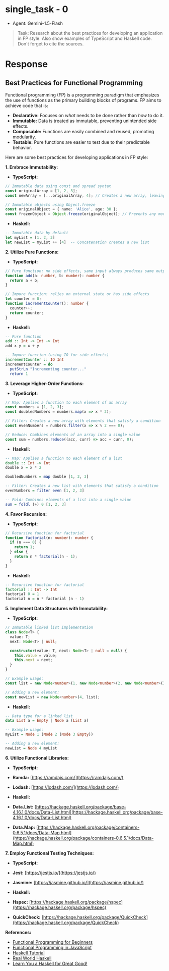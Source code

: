 
# single_task - 0

- Agent: Gemini-1.5-Flash

> Task: Research about the best practices for developing an application in FP style. Also show examples of TypeScript and Haskell code. Don't forget to cite the sources.

# Response

## Best Practices for Functional Programming

Functional programming (FP) is a programming paradigm that emphasizes the use of functions as the primary building blocks of programs. FP aims to achieve code that is:

* **Declarative:** Focuses on *what* needs to be done rather than *how* to do it.
* **Immutable:** Data is treated as immutable, preventing unintended side effects.
* **Composable:** Functions are easily combined and reused, promoting modularity.
* **Testable:** Pure functions are easier to test due to their predictable behavior.

Here are some best practices for developing applications in FP style:

**1. Embrace Immutability:**

* **TypeScript:**

```typescript
// Immutable data using const and spread syntax
const originalArray = [1, 2, 3];
const newArray = [...originalArray, 4]; // Creates a new array, leaving the original unchanged

// Immutable objects using Object.freeze
const originalObject = { name: 'Alice', age: 30 };
const frozenObject = Object.freeze(originalObject); // Prevents any modifications
```

* **Haskell:**

```haskell
-- Immutable data by default
let myList = [1, 2, 3]
let newList = myList ++ [4]  -- Concatenation creates a new list
```

**2. Utilize Pure Functions:**

* **TypeScript:**

```typescript
// Pure function: no side effects, same input always produces same output
function add(a: number, b: number): number {
  return a + b;
}

// Impure function: relies on external state or has side effects
let counter = 0;
function incrementCounter(): number {
  counter++;
  return counter;
}
```

* **Haskell:**

```haskell
-- Pure function
add :: Int -> Int -> Int
add x y = x + y

-- Impure function (using IO for side effects)
incrementCounter :: IO Int
incrementCounter = do
  putStrLn "Incrementing counter..."
  return 1
```

**3. Leverage Higher-Order Functions:**

* **TypeScript:**

```typescript
// Map: Applies a function to each element of an array
const numbers = [1, 2, 3];
const doubledNumbers = numbers.map(x => x * 2);

// Filter: Creates a new array with elements that satisfy a condition
const evenNumbers = numbers.filter(x => x % 2 === 0);

// Reduce: Combines elements of an array into a single value
const sum = numbers.reduce((acc, curr) => acc + curr, 0);
```

* **Haskell:**

```haskell
-- Map: Applies a function to each element of a list
double :: Int -> Int
double x = x * 2

doubledNumbers = map double [1, 2, 3]

-- Filter: Creates a new list with elements that satisfy a condition
evenNumbers = filter even [1, 2, 3]

-- Fold: Combines elements of a list into a single value
sum = foldl (+) 0 [1, 2, 3]
```

**4. Favor Recursion:**

* **TypeScript:**

```typescript
// Recursive function for factorial
function factorial(n: number): number {
  if (n === 0) {
    return 1;
  } else {
    return n * factorial(n - 1);
  }
}
```

* **Haskell:**

```haskell
-- Recursive function for factorial
factorial :: Int -> Int
factorial 0 = 1
factorial n = n * factorial (n - 1)
```

**5. Implement Data Structures with Immutability:**

* **TypeScript:**

```typescript
// Immutable linked list implementation
class Node<T> {
  value: T;
  next: Node<T> | null;

  constructor(value: T, next: Node<T> | null = null) {
    this.value = value;
    this.next = next;
  }
}

// Example usage:
const list = new Node<number>(1, new Node<number>(2, new Node<number>(3)));

// Adding a new element:
const newList = new Node<number>(4, list);
```

* **Haskell:**

```haskell
-- Data type for a linked list
data List a = Empty | Node a (List a)

-- Example usage:
myList = Node 1 (Node 2 (Node 3 Empty))

-- Adding a new element:
newList = Node 4 myList
```

**6. Utilize Functional Libraries:**

* **TypeScript:**

* **Ramda:** [https://ramdajs.com/](https://ramdajs.com/)
* **Lodash:** [https://lodash.com/](https://lodash.com/)

* **Haskell:**

* **Data.List:** [https://hackage.haskell.org/package/base-4.16.1.0/docs/Data-List.html](https://hackage.haskell.org/package/base-4.16.1.0/docs/Data-List.html)
* **Data.Map:** [https://hackage.haskell.org/package/containers-0.6.5.1/docs/Data-Map.html](https://hackage.haskell.org/package/containers-0.6.5.1/docs/Data-Map.html)

**7. Employ Functional Testing Techniques:**

* **TypeScript:**

* **Jest:** [https://jestjs.io/](https://jestjs.io/)
* **Jasmine:** [https://jasmine.github.io/](https://jasmine.github.io/)

* **Haskell:**

* **Hspec:** [https://hackage.haskell.org/package/hspec](https://hackage.haskell.org/package/hspec)
* **QuickCheck:** [https://hackage.haskell.org/package/QuickCheck](https://hackage.haskell.org/package/QuickCheck)

**References:**

* [Functional Programming for Beginners](https://www.freecodecamp.org/news/functional-programming-for-beginners/)
* [Functional Programming in JavaScript](https://www.freecodecamp.org/news/functional-programming-in-javascript/)
* [Haskell Tutorial](https://www.haskell.org/tutorial/)
* [Real World Haskell](https://www.realworldhaskell.org/)
* [Learn You a Haskell for Great Good!](https://learnyouahaskell.com/)
